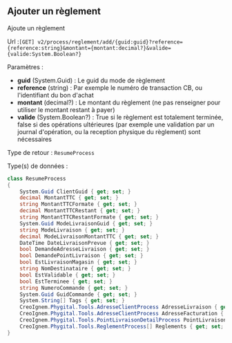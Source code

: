 ## <span id='ajouterreglement'>Ajouter un règlement</span>

Ajoute un règlement

Url :`[GET] v2/process/reglement/add/{guid:guid}?reference={reference:string}&montant={montant:decimal?}&valide={valide:System.Boolean?}`

Paramètres : 

- **guid** (System.Guid) : Le guid du mode de règlement
- **reference** (string) : Par exemple le numéro de transaction CB, ou l'identifiant du bon d'achat
- **montant** (decimal?) : Le montant du règlement (ne pas renseigner pour utiliser le montant restant à payer)
- **valide** (System.Boolean?) : True si le règlement est totalement terminée, false si des opérations ultérieures (par exemple une validation par un journal d'opération, ou la reception physique du règlement) sont nécessaires

Type de retour : `ResumeProcess`

Type(s) de données :

```csharp
class ResumeProcess
{
	System.Guid ClientGuid { get; set; }
	decimal MontantTTC { get; set; }
	string MontantTTCFormate { get; set; }
	decimal MontantTTCRestant { get; set; }
	string MontantTTCRestantFormate { get; set; }
	System.Guid ModeLivraisonGuid { get; set; }
	string ModeLivraison { get; set; }
	decimal ModeLivraisonMontantTTC { get; set; }
	DateTime DateLivraisonPrevue { get; set; }
	bool DemandeAdresseLivraison { get; set; }
	bool DemandePointLivraison { get; set; }
	bool EstLivraisonMagasin { get; set; }
	string NomDestinataire { get; set; }
	bool EstValidable { get; set; }
	bool EstTerminee { get; set; }
	string NumeroCommande { get; set; }
	System.Guid GuidCommande { get; set; }
	System.String[] Tags { get; set; }
	CreoIgnem.Phygital.Tools.AdresseClientProcess AdresseLivraison { get; set; }
	CreoIgnem.Phygital.Tools.AdresseClientProcess AdresseFacturation { get; set; }
	CreoIgnem.Phygital.Tools.PointLivraisonDetailProcess PointLivraisonAdresse { get; set; }
	CreoIgnem.Phygital.Tools.ReglementProcess[] Reglements { get; set; }
}

```
